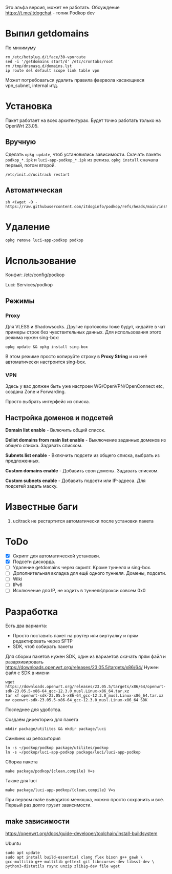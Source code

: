 Это альфа версия, может не работать. Обсуждение https://t.me/itdogchat - топик Podkop dev

# Выпил getdomains
По минимуму
```
rm /etc/hotplug.d/iface/30-vpnroute
sed -i '/getdomains start/d' /etc/crontabs/root
rm /tmp/dnsmasq.d/domains.lst
ip route del default scope link table vpn
```

Может потребоваться удалить правила фаервола касающиеся vpn_subnet, internal итд.

# Установка
Пакет работает на всех архитектурах.
Будет точно работать только на OpenWrt 23.05.

## Вручную
Сделать `opkg update`, чтоб установились зависимости.
Скачать пакеты `podkop_*.ipk` и `luci-app-podkop_*.ipk` из релиза. `opkg install` сначала первый, потом второй.

```
/etc/init.d/ucitrack restart
```

## Автоматическая
```
sh <(wget -O - https://raw.githubusercontent.com/itdoginfo/podkop/refs/heads/main/install.sh)
```

# Удаление
```
opkg remove luci-app-podkop podkop
```

# Использование
Конфиг: /etc/config/podkop

Luci: Services/podkop

## Режимы

### Proxy
Для VLESS и Shadowsocks. Другие протоколы тоже будут, кидайте в чат примеры строк без чувствительных данных.
Для использования этого режима нужен sing-box:
```
opkg update && opkg install sing-box
```

В этом режиме просто копируйте строку в **Proxy String** и из неё автоматически настроится sing-box.

### VPN
Здесь у вас должен быть уже настроен WG/OpenVPN/OpenConnect etc, создана Zone и Forwarding.

Просто выбрать интерфейс из списка.

## Настройка доменов и подсетей
**Domain list enable** - Включить общий список.

**Delist domains from main list enable** - Выключение заданных доменов из общего списка. Задавать списком.

**Subnets list enable** - Включить подсети из общего списка, выбрать из предложенных.

**Custom domains enable** - Добавить свои домены. Задавать списком.

**Custom subnets enable** - Добавить подсети или IP-адреса. Для подсетей задать маску.

# Известные баги
1. ucitrack не рестартится автоматически после установки пакета 

# ToDo
- [x] Скрипт для автоматической установки.
- [x] Подсети дискорда.
- [ ] Удаление getdomains через скрипт. Кроме туннеля и sing-box.
- [ ] Дополнительная вкладка для ещё одного туннеля. Домены, подсети.
- [ ] Wiki
- [ ] IPv6
- [ ] Исключение для IP, не ходить в туннель\прокси совсем 0x0

# Разработка
Есть два варианта:
- Просто поставить пакет на роутер или виртуалку и прям редактировать через SFTP
- SDK, чтоб собирать пакеты

Для сборки пакетов нужен SDK, один из вариантов скачать прям файл и разархивировать
https://downloads.openwrt.org/releases/23.05.5/targets/x86/64/
Нужен файл с SDK в имени

```
wget https://downloads.openwrt.org/releases/23.05.5/targets/x86/64/openwrt-sdk-23.05.5-x86-64_gcc-12.3.0_musl.Linux-x86_64.tar.xz
tar xf openwrt-sdk-23.05.5-x86-64_gcc-12.3.0_musl.Linux-x86_64.tar.xz
mv openwrt-sdk-23.05.5-x86-64_gcc-12.3.0_musl.Linux-x86_64 SDK
```
Последнее для удобства.

Создаём директорию для пакета
```
mkdir package/utilites && mkdir package/luci
```

Симлинк из репозитория
```
ln -s ~/podkop/podkop package/utilites/podkop
ln -s ~/podkop/luci-app-podkop package/luci/luci-app-podkop
```

Сборка пакета
```
make package/podkop/{clean,compile} V=s
```

Также для luci
```
make package/luci-app-podkop/{clean,compile} V=s
```

При первом make выводится менюшка, можно просто сохранить и всё. Первый раз долго грузит зависимости.

## make зависимости
https://openwrt.org/docs/guide-developer/toolchain/install-buildsystem

Ubuntu
```
sudo apt update
sudo apt install build-essential clang flex bison g++ gawk \
gcc-multilib g++-multilib gettext git libncurses-dev libssl-dev \
python3-distutils rsync unzip zlib1g-dev file wget
```